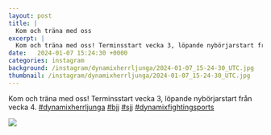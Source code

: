 ```yaml
---
layout: post
title: |
  Kom och träna med oss
excerpt: |
  Kom och träna med oss! Terminsstart vecka 3, löpande nybörjarstart från vecka 4.    
date:   2024-01-07 15:24:30 +0000
categories: instagram
background: /instagram/dynamixherrljunga/2024-01-07_15-24-30_UTC.jpg
thumbnail: /instagram/dynamixherrljunga/2024-01-07_15-24-30_UTC.jpg
---
```

Kom och träna med oss! Terminsstart vecka 3, löpande nybörjarstart från vecka 4. [#dynamixherrljunga](https://www.instagram.com/explore/tags/dynamixherrljunga/) [#bjj](https://www.instagram.com/explore/tags/bjj/) [#sjj](https://www.instagram.com/explore/tags/sjj/) [#dynamixfightingsports](https://www.instagram.com/explore/tags/dynamixfightingsports/)



<img src='/www-dynamix-herrljunga/instagram/dynamixherrljunga/2024-01-07_15-24-30_UTC.jpg' class='img-fluid' />
